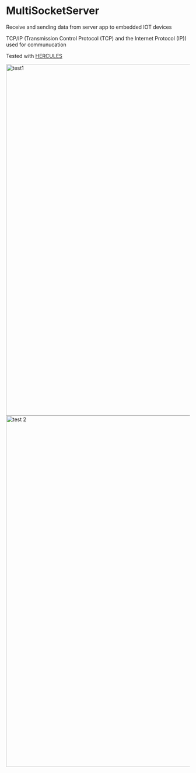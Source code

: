 # MultiSocketServer
Receive and sending data from server app to embedded IOT devices

TCP/IP (Transmission Control Protocol (TCP) and the Internet Protocol (IP))  used for communucation

Tested with <a href="https://www.hw-group.com/software/hercules-setup-utility"> HERCULES </a>


<img width="960" alt="test1" src="https://user-images.githubusercontent.com/42043202/118507077-902e4300-b736-11eb-834d-1d784d4b0eee.PNG">

<img width="960" alt="test 2" src="https://user-images.githubusercontent.com/42043202/118507270-bf44b480-b736-11eb-8d9c-181f6d3a2df6.PNG">

